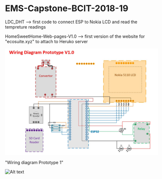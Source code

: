 # EMS-Capstone-BCIT-2018-19

LDC_DHT --> first code to connect ESP to Nokia LCD and read the tempreture readings

HomeSweetHome-Web-pages-V1.0 --> first version of the website for "ecosuite.xyz" to attach to Heruko server

![Screenshot](wiring-diagram-prototype1.JPG) 

"Wiring diagram Prototype 1"

![Alt text](relative/prototype1.jpg?raw=true "Prototype 1")

